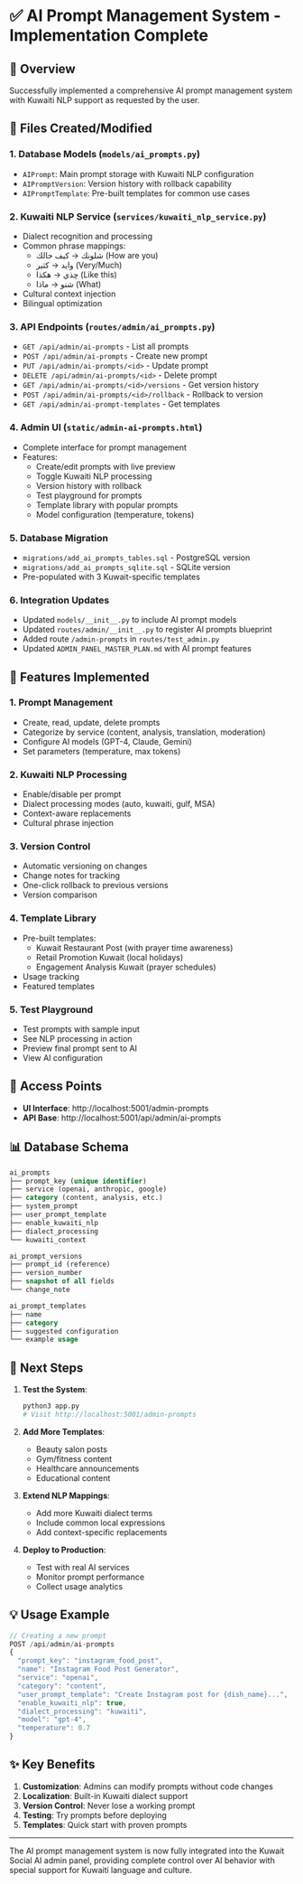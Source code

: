 # ✅ AI Prompt Management System - Implementation Complete

## 🎯 Overview
Successfully implemented a comprehensive AI prompt management system with Kuwaiti NLP support as requested by the user.

## 📁 Files Created/Modified

### 1. **Database Models** (`models/ai_prompts.py`)
- `AIPrompt`: Main prompt storage with Kuwaiti NLP configuration
- `AIPromptVersion`: Version history with rollback capability
- `AIPromptTemplate`: Pre-built templates for common use cases

### 2. **Kuwaiti NLP Service** (`services/kuwaiti_nlp_service.py`)
- Dialect recognition and processing
- Common phrase mappings:
  - شلونك → كيف حالك (How are you)
  - وايد → كثير (Very/Much)
  - چذي → هكذا (Like this)
  - شنو → ماذا (What)
- Cultural context injection
- Bilingual optimization

### 3. **API Endpoints** (`routes/admin/ai_prompts.py`)
- `GET /api/admin/ai-prompts` - List all prompts
- `POST /api/admin/ai-prompts` - Create new prompt
- `PUT /api/admin/ai-prompts/<id>` - Update prompt
- `DELETE /api/admin/ai-prompts/<id>` - Delete prompt
- `GET /api/admin/ai-prompts/<id>/versions` - Get version history
- `POST /api/admin/ai-prompts/<id>/rollback` - Rollback to version
- `GET /api/admin/ai-prompt-templates` - Get templates

### 4. **Admin UI** (`static/admin-ai-prompts.html`)
- Complete interface for prompt management
- Features:
  - Create/edit prompts with live preview
  - Toggle Kuwaiti NLP processing
  - Version history with rollback
  - Test playground for prompts
  - Template library with popular prompts
  - Model configuration (temperature, tokens)

### 5. **Database Migration**
- `migrations/add_ai_prompts_tables.sql` - PostgreSQL version
- `migrations/add_ai_prompts_sqlite.sql` - SQLite version
- Pre-populated with 3 Kuwait-specific templates

### 6. **Integration Updates**
- Updated `models/__init__.py` to include AI prompt models
- Updated `routes/admin/__init__.py` to register AI prompts blueprint
- Added route `/admin-prompts` in `routes/test_admin.py`
- Updated `ADMIN_PANEL_MASTER_PLAN.md` with AI prompt features

## 🚀 Features Implemented

### 1. **Prompt Management**
- Create, read, update, delete prompts
- Categorize by service (content, analysis, translation, moderation)
- Configure AI models (GPT-4, Claude, Gemini)
- Set parameters (temperature, max tokens)

### 2. **Kuwaiti NLP Processing**
- Enable/disable per prompt
- Dialect processing modes (auto, kuwaiti, gulf, MSA)
- Context-aware replacements
- Cultural phrase injection

### 3. **Version Control**
- Automatic versioning on changes
- Change notes for tracking
- One-click rollback to previous versions
- Version comparison

### 4. **Template Library**
- Pre-built templates:
  - Kuwait Restaurant Post (with prayer time awareness)
  - Retail Promotion Kuwait (local holidays)
  - Engagement Analysis Kuwait (prayer schedules)
- Usage tracking
- Featured templates

### 5. **Test Playground**
- Test prompts with sample input
- See NLP processing in action
- Preview final prompt sent to AI
- View AI configuration

## 🔗 Access Points

- **UI Interface**: http://localhost:5001/admin-prompts
- **API Base**: http://localhost:5001/api/admin/ai-prompts

## 📊 Database Schema

```sql
ai_prompts
├── prompt_key (unique identifier)
├── service (openai, anthropic, google)
├── category (content, analysis, etc.)
├── system_prompt
├── user_prompt_template
├── enable_kuwaiti_nlp
├── dialect_processing
└── kuwaiti_context

ai_prompt_versions
├── prompt_id (reference)
├── version_number
├── snapshot of all fields
└── change_note

ai_prompt_templates
├── name
├── category
├── suggested configuration
└── example usage
```

## 🎯 Next Steps

1. **Test the System**:
   ```bash
   python3 app.py
   # Visit http://localhost:5001/admin-prompts
   ```

2. **Add More Templates**:
   - Beauty salon posts
   - Gym/fitness content
   - Healthcare announcements
   - Educational content

3. **Extend NLP Mappings**:
   - Add more Kuwaiti dialect terms
   - Include common local expressions
   - Add context-specific replacements

4. **Deploy to Production**:
   - Test with real AI services
   - Monitor prompt performance
   - Collect usage analytics

## 💡 Usage Example

```javascript
// Creating a new prompt
POST /api/admin/ai-prompts
{
  "prompt_key": "instagram_food_post",
  "name": "Instagram Food Post Generator",
  "service": "openai",
  "category": "content",
  "user_prompt_template": "Create Instagram post for {dish_name}...",
  "enable_kuwaiti_nlp": true,
  "dialect_processing": "kuwaiti",
  "model": "gpt-4",
  "temperature": 0.7
}
```

## ✨ Key Benefits

1. **Customization**: Admins can modify prompts without code changes
2. **Localization**: Built-in Kuwaiti dialect support
3. **Version Control**: Never lose a working prompt
4. **Testing**: Try prompts before deploying
5. **Templates**: Quick start with proven prompts

---

The AI prompt management system is now fully integrated into the Kuwait Social AI admin panel, providing complete control over AI behavior with special support for Kuwaiti language and culture.